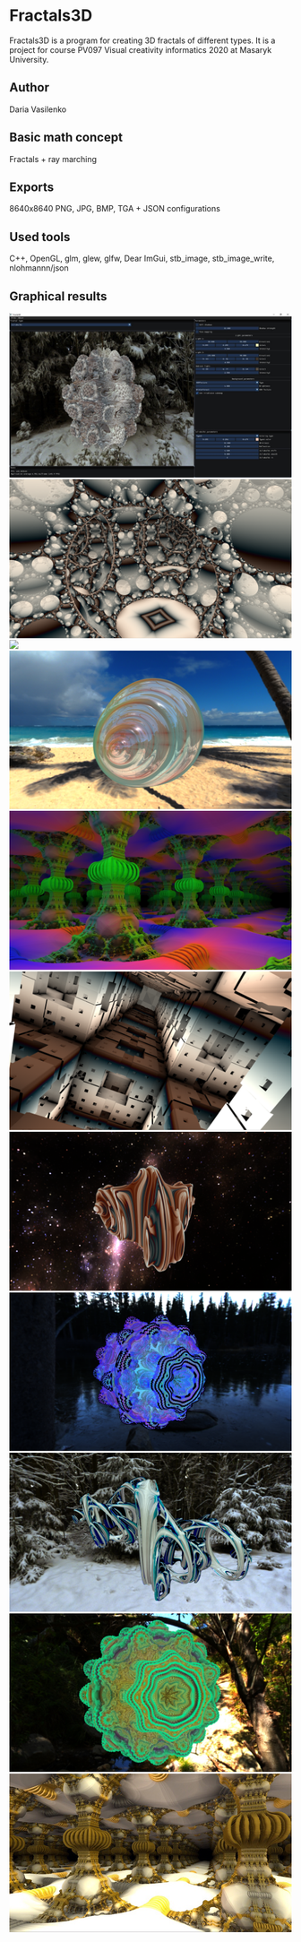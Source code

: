 # Fractals3D
Fractals3D is a program for creating 3D fractals of different types. It is a project for course PV097 Visual
creativity informatics 2020 at Masaryk University.

## Author
Daria Vasilenko

## Basic math concept
Fractals + ray marching

## Exports
8640x8640 PNG, JPG, BMP, TGA + JSON configurations

## Used tools
C++, OpenGL, glm, glew, glfw, Dear ImGui, stb_image, stb_image_write, nlohmannn/json

## Graphical results
![](https://github.com/DashaVasilenko/Fractals/raw/master/0.jpg)
![](https://github.com/DashaVasilenko/Fractals/raw/master/1.png)
![](https://github.com/DashaVasilenko/Fractals/raw/master/2_1.png)
![](https://github.com/DashaVasilenko/Fractals/raw/master/3.png)
![](https://github.com/DashaVasilenko/Fractals/raw/master/4.png)
![](https://github.com/DashaVasilenko/Fractals/raw/master/5.png)
![](https://github.com/DashaVasilenko/Fractals/raw/master/6.png)
![](https://github.com/DashaVasilenko/Fractals/raw/master/7.png)
![](https://github.com/DashaVasilenko/Fractals/raw/master/8.png)
![](https://github.com/DashaVasilenko/Fractals/raw/master/9.jpg)
![](https://github.com/DashaVasilenko/Fractals/raw/master/10.jpg)





